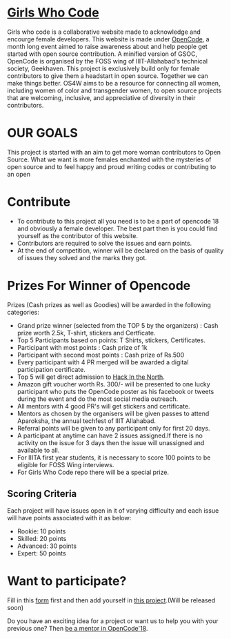 # [Girls Who Code](https://opencode18.github.io/Girls-who-code/)

Girls who code is a collaborative website made to acknowledge and encourge female developers. 
This website is made under [OpenCode](https://opencode18.github.io/), a month long event aimed to raise awareness about and help people get started with open source contribution. A minified version of GSOC, OpenCode is organised by the FOSS wing of IIIT-Allahabad's technical society, Geekhaven.
This project is exclusively build only for female contributors to give them a headstart in open source.
Together we can make things better. OS4W aims to be a resource for connecting all women, including women of color and transgender women, to open source projects that are welcoming, inclusive, and appreciative of diversity in their contributors.
# OUR GOALS
This project is started with an aim to get more woman contributors to Open Source. What we want is more females enchanted with the mysteries of open source and to feel happy and proud writing codes or contributing to an open 
# Contribute
* To contribute to this project all you need is to be a part of opencode 18 and obviously a female developer. The best part then is you could find yourself as the contributor of this website.
* Contributors are required to solve the issues and earn points.
* At the end of competition, winner will be declared  on the basis of quality of issues they solved and the marks they got.
# Prizes For Winner of Opencode
Prizes (Cash prizes as well as Goodies) will be awarded in the following categories:
* Grand prize winner (selected from the TOP 5 by the organizers) : Cash prize worth 2.5k, T-shirt, stickers and Certficate.
* Top 5 Participants based on points: T Shirts, stickers, Certificates.
* Participant with most points : Cash prize of 1k
* Participant with second most points : Cash prize of Rs.500
* Every participant with 4 PR merged will be awarded a digital participation certificate.
* Top 5 will get direct admission to [Hack In the North](http://www.hackinthenorth.com/).
* Amazon gift voucher worth Rs. 300/- will be presented to one lucky participant who puts the OpenCode poster as his facebook or tweets during the event and do the most social media outreach.
* All mentors with 4 good PR's will get stickers and certificate.
* Mentors as chosen by the organisers will be given passes to attend Aparoksha, the annual techfest of IIIT Allahabad.
* Referral points will be given to any participant only for first 20 days.
* A participant at anytime can have 2 issues assigned.If there is no activity on the issue for 3 days then the issue will unassigned and available to all.
* For IIITA first year students, it is necessary to score 100 points to be eligible for FOSS Wing interviews.
* For Girls Who Code repo there will be a special prize.
## Scoring Criteria
Each project will have issues open in it of varying difficulty and each issue will have points associated with it as below:
* Rookie: 10 points
* Skilled: 20 points
* Advanced: 30 points
* Expert: 50 points
# Want to participate?
Fill in this [form](https://docs.google.com/forms/d/e/1FAIpQLSdoIoX_XSwrQ1V3zK_CD05VPrsgBEl63dmSQFTyK4P2wGaCNg/viewform?usp=sf_link) first and then add yourself in [this project](https://ace-bansal.github.io/opencode18/#).(Will be released soon)

Do you have an exciting idea for a project or want us to help you with your previous one? Then [be a mentor in OpenCode'18](https://l.facebook.com/l.php?u=https%3A%2F%2Fdocs.google.com%2Fforms%2Fd%2Fe%2F1FAIpQLSel6--FZDgpUv62GHzCPcMD7zcg2R8IIdKUzwjxwAavYh-Vbg%2Fviewform%3Fusp%3Dsf_link&h=ATMjgqrZEVuEsPr6bR5tHcbmkaDnF7ggPa5E5WW7bJ3BSrjvUAZgdDEvh5WKZjfbypGJomUCy9PqqroPcb1zC1ZOPwoIk5zNyt0o6ZvRhABFN8qL2v-agcSpXBGk_L9DYIde0tOYSjgbJYdWLW04AmG4_EumzA).
